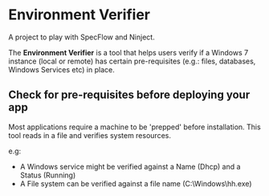 # Environment Verifier
A project to play with SpecFlow and Ninject.

The **Environment Verifier** is a tool that helps users verify if a Windows 7 instance (local or remote) has certain pre-requisites (e.g.: files, databases, Windows Services etc) in place.

## Check for pre-requisites before deploying your app

Most applications require a machine to be 'prepped' before installation. This tool reads in a file and verifies system resources.

e.g: 
- A Windows service might be verified against a Name (Dhcp) and a Status (Running)
- A File system can be verified against a file name (C:\Windows\hh.exe)

